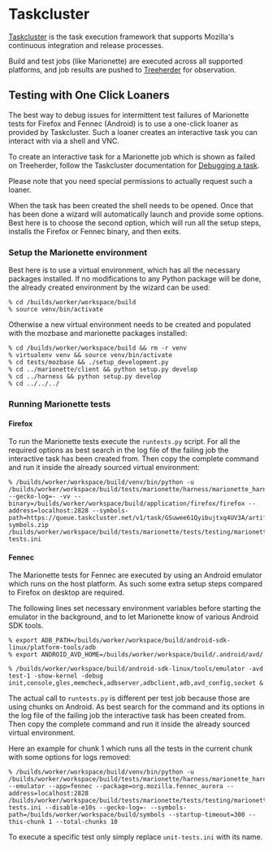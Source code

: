 # Taskcluster

[Taskcluster] is the task execution framework that supports Mozilla's
continuous integration and release processes.

Build and test jobs (like Marionette) are executed across all supported
platforms, and job results are pushed to [Treeherder] for observation.

[Taskcluster]: https://docs.taskcluster.net/
[Treeherder]: https://treeherder.mozilla.org

## Testing with One Click Loaners

The best way to debug issues for intermittent test failures of
Marionette tests for Firefox and Fennec (Android) is to use a
one-click loaner as provided by Taskcluster. Such a loaner creates
an interactive task you can interact with via a shell and VNC.

To create an interactive task for a Marionette job which is
shown as failed on Treeherder, follow the Taskcluster
documentation for [Debugging a task].

Please note that you need special permissions to actually request
such a loaner.

When the task has been created the shell needs to be opened.
Once that has been done a wizard will automatically launch and
provide some options. Best here is to choose the second option,
which will run all the setup steps, installs the Firefox or Fennec
binary, and then exits.

[Debugging a task]: https://docs.taskcluster.net/tutorial/debug-task#content


### Setup the Marionette environment

Best here is to use a virtual environment, which has all the
necessary packages installed. If no modifications to any Python
package will be done, the already created environment by the
wizard can be used:

    % cd /builds/worker/workspace/build
    % source venv/bin/activate

Otherwise a new virtual environment needs to be created and
populated with the mozbase and marionette packages installed:

    % cd /builds/worker/workspace/build && rm -r venv
    % virtualenv venv && source venv/bin/activate
    % cd tests/mozbase && ./setup_development.py
    % cd ../marionette/client && python setup.py develop
    % cd ../harness && python setup.py develop
    % cd ../../../


### Running Marionette tests

#### Firefox

To run the Marionette tests execute the `runtests.py` script. For all
the required options as best search in the log file of the failing job
the interactive task has been created from. Then copy the complete
command and run it inside the already sourced virtual environment:

    % /builds/worker/workspace/build/venv/bin/python -u /builds/worker/workspace/build/tests/marionette/harness/marionette_harness/runtests.py --gecko-log=- -vv --binary=/builds/worker/workspace/build/application/firefox/firefox --address=localhost:2828 --symbols-path=https://queue.taskcluster.net/v1/task/GSuwee61Qyibujtxq4UV3A/artifacts/public/build/target.crashreporter-symbols.zip /builds/worker/workspace/build/tests/marionette/tests/testing/marionette/harness/marionette_harness/tests/unit-tests.ini

#### Fennec

The Marionette tests for Fennec are executed by using an Android
emulator which runs on the host platform. As such some extra setup
steps compared to Firefox on desktop are required.

The following lines set necessary environment variables before
starting the emulator in the background, and to let Marionette
know of various Android SDK tools.

    % export ADB_PATH=/builds/worker/workspace/build/android-sdk-linux/platform-tools/adb
    % export ANDROID_AVD_HOME=/builds/worker/workspace/build/.android/avd/

    % /builds/worker/workspace/build/android-sdk-linux/tools/emulator -avd test-1 -show-kernel -debug init,console,gles,memcheck,adbserver,adbclient,adb,avd_config,socket &

The actual call to `runtests.py` is different per test job because
those are using chunks on Android. As best search for the command
and its options in the log file of the failing job the interactive
task has been created from. Then copy the complete command and run it
inside the already sourced virtual environment.

Here an example for chunk 1 which runs all the tests in the current chunk
with some options for logs removed:

    % /builds/worker/workspace/build/venv/bin/python -u /builds/worker/workspace/build/tests/marionette/harness/marionette_harness/runtests.py --emulator --app=fennec --package=org.mozilla.fennec_aurora --address=localhost:2828 /builds/worker/workspace/build/tests/marionette/tests/testing/marionette/harness/marionette_harness/tests/unit-tests.ini --disable-e10s --gecko-log=- --symbols-path=/builds/worker/workspace/build/symbols --startup-timeout=300 --this-chunk 1 --total-chunks 10

To execute a specific test only simply replace `unit-tests.ini` with its name.
